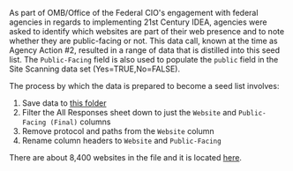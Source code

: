 As part of OMB/Office of the Federal CIO's engagement with federal agencies in regards to implementing 21st Century IDEA, agencies were asked to identify which websites are part of their web presence and to note whether they are public-facing or not.  This data call, known at the time as Agency Action #2, resulted in a range of data that is distilled into this seed list.  The `Public-Facing` field is also used to populate the `public` field in the Site Scanning data set (Yes=TRUE,No=FALSE).  

The process by which the data is prepared to become a seed list involves: 
1. Save data to [this folder](https://drive.google.com/drive/u/1/folders/1GjNBTqG-DmzITN-bviqMvvQGCw-UZcGa)
2. Filter the All Responses sheet down to just the `Website` and `Public-Facing (Final)` columns
3. Remove protocol and paths from the `Website` column
4. Rename column headers to `Website` and `Public-Facing`

There are about 8,400 websites in the file and it is located [here](https://github.com/GSA/federal-website-index/blob/main/data/dataset/omb_idea.csv). 


